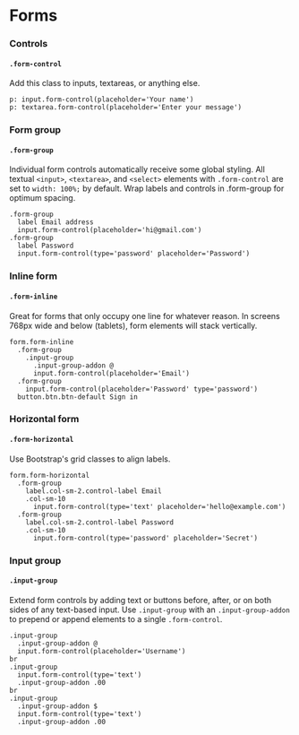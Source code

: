 Forms
=====

### Controls
#### `.form-control`

Add this class to inputs, textareas, or anything else.

```example.jade
p: input.form-control(placeholder='Your name')
p: textarea.form-control(placeholder='Enter your message')
```

### Form group
#### `.form-group`

Individual form controls automatically receive some global
styling. All textual `<input>`, `<textarea>`, and `<select>` elements
with `.form-control` are set to `width: 100%;` by default. Wrap
labels and controls in .form-group for optimum spacing.

```example.jade
.form-group
  label Email address
  input.form-control(placeholder='hi@gmail.com')
.form-group
  label Password
  input.form-control(type='password' placeholder='Password')
```

### Inline form
#### `.form-inline`

Great for forms that only occupy one line for whatever reason. In screens 768px wide and below (tablets), form elements will stack vertically.

```example.jade.-lg
form.form-inline
  .form-group
    .input-group
      .input-group-addon @
      input.form-control(placeholder='Email')
  .form-group
    input.form-control(placeholder='Password' type='password')
  button.btn.btn-default Sign in
```

### Horizontal form
#### `.form-horizontal`

Use Bootstrap's grid classes to align labels.

```example.jade
form.form-horizontal
  .form-group
    label.col-sm-2.control-label Email
    .col-sm-10
      input.form-control(type='text' placeholder='hello@example.com')
  .form-group
    label.col-sm-2.control-label Password
    .col-sm-10
      input.form-control(type='password' placeholder='Secret')
```

### Input group
#### `.input-group`

Extend form controls by adding text or buttons before, after, or on both sides
of any text-based input. Use `.input-group` with an `.input-group-addon` to
prepend or append elements to a single `.form-control`.

```example.jade.-slim
.input-group
  .input-group-addon @
  input.form-control(placeholder='Username')
br
.input-group
  input.form-control(type='text')
  .input-group-addon .00
br
.input-group
  .input-group-addon $
  input.form-control(type='text')
  .input-group-addon .00
```
